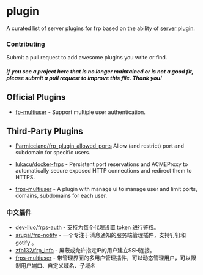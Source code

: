 # plugin

A curated list of server plugins for frp based on the ability of [server plugin](https://github.com/fatedier/frp/blob/master/doc/server_plugin.md).

### Contributing

Submit a pull request to add awesome plugins you write or find.

#### *If you see a project here that is no longer maintained or is not a good fit, please submit a pull request to improve this file. Thank you!*

## Official Plugins

* [fp-multiuser](https://github.com/gofrp/fp-multiuser) - Support multiple user authentication.

## Third-Party Plugins
* [Parmicciano/frp_plugin_allowed_ports](https://github.com/Parmicciano/frp_plugin_allowed_ports) Allow (and restrict) port and subdomain for specific users.

* [lukacu/docker-frps](https://github.com/lukacu/docker-frps) - Persistent port reservations and ACMEProxy to automatically secure exposed HTTP connections and redirect them to HTTPS.

* [frps-multiuser](https://github.com/yhl452493373/frps-multiuser) - A plugin with manage ui to manage user and limit ports, domains, subdomains for each user.

### 中文插件

* [dev-lluo/frps-auth](https://github.com/dev-lluo/frps-auth) - 支持为每个代理设置 token 进行鉴权。
* [arugal/frp-notify](https://github.com/arugal/frp-notify) - 一个专注于消息通知的服务端管理插件，支持钉钉和 gotify 。
* [zfb132/frp_info](https://github.com/zfb132/frp_info) - 屏蔽或允许指定IP的用户建立SSH连接。
* [frps-multiuser](https://github.com/yhl452493373/frps-multiuser) - 带管理界面的多用户管理插件，可以动态管理用户，可以限制用户端口、自定义域名、子域名
